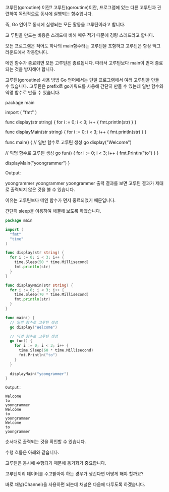 고루틴(goroutine) 이란?
고루틴(goroutine)이란, 프로그램에 있는 다른 고루틴과 관련하여 독립적으로 동시에 실행되는 함수입니다.

즉, Go 언어로 동시에 실행되는 모든 활동을 고루틴이라고 합니다.

 

고 루틴을 만드는 비용은 스레드에 비해 매우 적기 때문에 경량 스레드라고 합니다.

모든 프로그램은 적어도 하나의 main함수라는 고루틴을 포함하고 고루틴은 항상 백그라운드에서 작동합니다.

 

메인 함수가 종료되면 모든 고루틴은 종료됩니다. 따라서 고루틴보다 main이 먼저 종료되는 것을 방지해야 합니다.

 

고루틴(goroutine) 사용 방법
Go 언어에서는 단일 프로그램에서 여러 고루틴을 만들 수 있습니다.
고루틴은 prefix로 go키워드를 사용해 간단히 만들 수 있는데 일반 함수와 익명 함수로 만들 수 있습니다.

package main

import (
	"fmt"
)

func display(str string) {
  for i := 0; i < 3; i++ {
    fmt.println(str)
  }
}

func displayMain(str string) {
  for i := 0; i < 3; i++ {
    fmt.println(str)
  }
}

func main() {
  // 일반 함수로 고루틴 생성
  go display("Welcome")

  // 익명 함수로 고루틴 생성
  go fun() {
    for i := 0; i < 3; i++ {
      fmt.Println("to")
    }
  }
	
  displayMain("yoongrammer")
}
 

Output:

yoongrammer
yoongrammer
yoongrammer
출력 결과를 보면 고루틴 결과가 제대로 출력되지 않은 것을 볼 수 있습니다.

이유는 고루틴보다 메인 함수가 먼저 종료되었기 때문입니다.

 

간단히 sleep을 이용하여 해결해 보도록 하겠습니다.
```go
package main

import ( 
  "fmt"
  "time"
)

func display(str string) {
  for i := 0; i < 3; i++ {
    time.Sleep(50 * time.Millisecond)
    fmt.println(str)
  }
}

func displayMain(str string) {
  for i := 0; i < 3; i++ {
	time.Sleep(70 * time.Millisecond)
    fmt.println(str)
  }
}

func main() {
  // 일반 함수로 고루틴 생성
  go display("Welcome")

  // 익명 함수로 고루틴 생성
  go fun() {
    for i := 0; i < 3; i++ {
      time.Sleep(60 * time.Millisecond)
      fmt.Println("to")
    }
  }
	
  displayMain("yoongrammer")
}
```
```
Output:

Welcome
to
yoongrammer
Welcome
to
yoongrammer
Welcome
to
yoongrammer
```
순서대로 출력되는 것을 확인할 수 있습니다.

 

수행 흐름은 아래와 같습니다.


고루틴은 동시에 수행되기 때문에 동기화가 중요합니다.

 

고루틴끼리 데이터를 주고받아야 하는 경우가 생긴다면 어떻게 해야 할까요?

바로 채널(Channel)을 사용하면 되는데 채널은 다음에 다루도록 하겠습니다.
